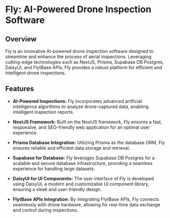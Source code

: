 # Fly: AI-Powered Drone Inspection Software

## Overview

Fly is an innovative AI-powered drone inspection software designed to streamline and enhance the process of aerial inspections. Leveraging cutting-edge technologies such as NextJS, Prisma, Supabase DB Postgres, DaisyUI, and FlytBase APIs, Fly provides a robust platform for efficient and intelligent drone inspections.

## Features

- **AI-Powered Inspections:** Fly incorporates advanced artificial intelligence algorithms to analyze drone-captured data, enabling intelligent inspection reports.

- **NextJS Framework:** Built on the NextJS framework, Fly ensures a fast, responsive, and SEO-friendly web application for an optimal user experience.

- **Prisma Database Integration:** Utilizing Prisma as the database ORM, Fly ensures reliable and efficient data storage and retrieval.

- **Supabase for Database:** Fly leverages Supabase DB Postgres for a scalable and secure database infrastructure, providing a seamless experience for handling large datasets.

- **DaisyUI for UI Components:** The user interface of Fly is developed using DaisyUI, a modern and customizable UI component library, ensuring a sleek and user-friendly design.

- **FlytBase APIs Integration:** By integrating FlytBase APIs, Fly connects seamlessly with drone hardware, allowing for real-time data exchange and control during inspections.


